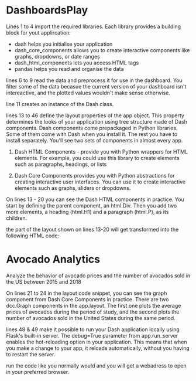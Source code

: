 # DashboardsPlay

Lines 1 to 4 import the required libraries.
Each library provides a building block for yout applircation:
- dash helps you initialise your application
- dash_core_components allows you to create interactive components like graphs, dropdowns, or date ranges
- dash_html_components lets you access HTML tags
- pandas helps you read and organise the data

lines 6 to 9 read the data and preprocess it for use in the dashboard. 
You filter some of the data becasue the current version of your dashboard isn't intereactive, and the plotted values
wouldn't make sense otherwise.

line 11 creates an instance of the Dash class.

lines 13 to 46 define the layout properties of the app object. This property determines the looks of your application 
using tree structure made of Dash components.
Dash components come prepackaged in Python libraries. Some of them come with Dash when you install it. The rest you 
have to install separately.
You'll see two sets of components in almost every app.

1. Dash HTML Components - provide you with Python wrappers for HTML elements. For example, you could use this library
to create elements such as paragraphs, headings, or lists
   
2. Dash Core Components provides you with Python abstractions for creating interactive user interfaces. You can use it 
   to create interactive elements such as graphs, sliders or dropdowns. 
   
On lines 13 - 20 you can see the Dash HTML components in practice. You start by defining the parent component, an 
html.Div. Then you add two more elements, a heading (html.H1) and a paragraph (html.P), as its children.

the part of the layout shown on lines 13-20 will get transformed into the following HTML code:
<div>
  <h1>Avocado Analytics</h1>
  <p>
    Analyze the behavior of avocado prices and the number
    of avocados sold in the US between 2015 and 2018
  </p>
  <!-- Rest of the app -->
</div>

On lines 21 to 24 in the layout code snippet, you can see the graph component from Dash Core Components in practice. 
There are two dcc.Graph components in the app.layout. The first one plots the average prices of avocados during the 
period of study, and the second plots the number of avocados sold in the United States during the same period.

lines 48 & 49 make it possible to run your Dash application locally using Flask's built-in server. 
The debug=True parameter from app.run_server enables the hot-reloading option in your application. This means that when 
you make a change to your app, it reloads automatically, without you having to restart the server.

run the code like you normally would and you will get a webadress to open in your preferred browser. 